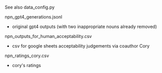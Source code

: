 See also data_config.py

npn_gpt4_generations.jsonl
- original gpt4 outputs (with two inappropriate nouns already removed)

npn_outputs_for_human_acceptability.csv
- csv for google sheets acceptability judgements via coauthor Cory

npn_ratings_cory.csv
- cory's ratings

